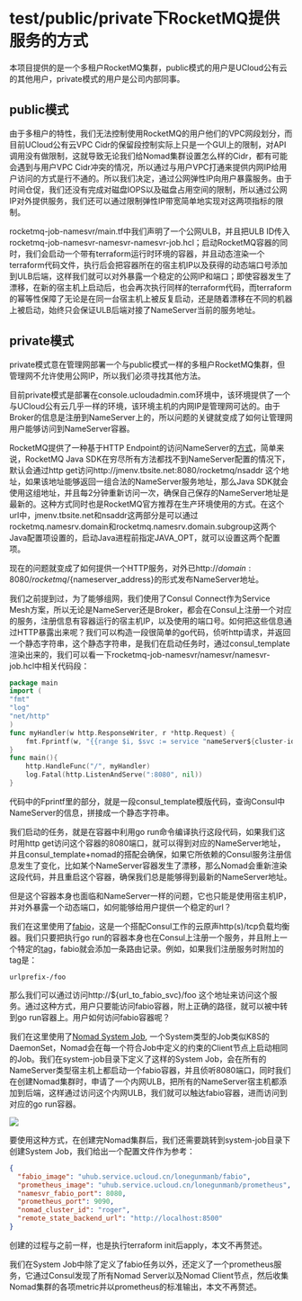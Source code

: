 # test/public/private下RocketMQ提供服务的方式

本项目提供的是一个多租户RocketMQ集群，public模式的用户是UCloud公有云的其他用户，private模式的用户是公司内部同事。

## public模式

由于多租户的特性，我们无法控制使用RocketMQ的用户他们的VPC网段划分，而目前UCloud公有云VPC Cidr的保留段控制实际上只是一个GUI上的限制，对API调用没有做限制，这就导致无论我们给Nomad集群设置怎么样的Cidr，都有可能会遇到与用户VPC Cidr冲突的情况，所以通过与用户VPC打通来提供内网IP给用户访问的方式是行不通的。所以我们决定，通过公网弹性IP向用户暴露服务。由于时间仓促，我们还没有完成对磁盘IOPS以及磁盘占用空间的限制，所以通过公网IP对外提供服务，我们还可以通过限制弹性IP带宽简单地实现对这两项指标的限制。

rocketmq-job-namesvr/main.tf中我们声明了一个公网ULB，并且把ULB ID传入rocketmq-job-namesvr-namesvr-namesvr-job.hcl；启动RocketMQ容器的同时，我们会启动一个带有terraform运行时环境的容器，并且动态渲染一个terraform代码文件，执行后会把容器所在的宿主机IP以及获得的动态端口号添加到ULB后端，这样我们就可以对外暴露一个稳定的公网IP和端口；即使容器发生了漂移，在新的宿主机上启动后，也会再次执行同样的terraform代码，而terraform的幂等性保障了无论是在同一台宿主机上被反复启动，还是随着漂移在不同的机器上被启动，始终只会保证ULB后端对接了NameServer当前的服务地址。

## private模式

private模式意在管理网部署一个与public模式一样的多租户RocketMQ集群，但管理网不允许使用公网IP，所以我们必须寻找其他方法。

目前private模式是部署在console.ucloudadmin.com环境中，该环境提供了一个与UCloud公有云几乎一样的环境，该环境主机的内网IP是管理网可达的。由于Broker的信息是注册到NameServer上的，所以问题的关键就变成了如何让管理网用户能够访问到NameServer容器。

RocketMQ提供了一种基于HTTP Endpoint的访问NameServer的[方式](https://rocketmq.apache.org/docs/best-practice-namesvr/)，简单来说，RocketMQ Java SDK在穷尽所有方法都找不到NameServer配置的情况下，默认会通过http get访问http://jmenv.tbsite.net:8080/rocketmq/nsaddr 这个地址，如果该地址能够返回一组合法的NameServer服务地址，那么Java SDK就会使用这组地址，并且每2分钟重新访问一次，确保自己保存的NameServer地址是最新的。这种方式同时也是RocketMQ官方推荐在生产环境使用的方式。在这个url中，jmenv.tbsite.net和nsaddr这两部分是可以通过rocketmq.namesrv.domain和rocketmq.namesrv.domain.subgroup这两个Java配置项设置的，启动Java进程前指定JAVA_OPT，就可以设置这两个配置项。

现在的问题就变成了如何提供一个HTTP服务，对外已http://${domain}:8080/rocketmq/${nameserver_address}的形式发布NameServer地址。

我们之前提到过，为了能够组网，我们使用了Consul Connect作为Service Mesh方案，所以无论是NameServer还是Broker，都会在Consul上注册一个对应的服务，注册信息有容器运行的宿主机IP，以及使用的端口号。如何把这些信息通过HTTP暴露出来呢？我们可以构造一段很简单的go代码，侦听http请求，并返回一个静态字符串，这个静态字符串，是我们在启动任务时，通过consul_template渲染出来的，我们可以看一下rocketmq-job-namesvr/namesvr/namesvr-job.hcl中相关代码段：
```go
package main
import (
"fmt"
"log"
"net/http"
)
func myHandler(w http.ResponseWriter, r *http.Request) {
	fmt.Fprintf(w, "{{range $i, $svc := service "nameServer${cluster-id}"}}{{if ne $i 0}};{{end}}{{ $svc.Address }}:{{ $svc.Port }}{{end}}")
}
func main(){
	http.HandleFunc("/", myHandler)
	log.Fatal(http.ListenAndServe(":8080", nil))
}
```
代码中的Fprintf里的部分，就是一段consul_template模版代码，查询Consul中NameServer的信息，拼接成一个静态字符串。

我们启动的任务，就是在容器中利用go run命令编译执行这段代码，如果我们这时用http get访问这个容器的8080端口，就可以得到对应的NameServer地址，并且consul_template+nomad的搭配会确保，如果它所依赖的Consul服务注册信息发生了变化，比如某个NameServer容器发生了漂移，那么Nomad会重新渲染这段代码，并且重启这个容器，确保我们总是能够得到最新的NameServer地址。

但是这个容器本身也面临和NameServer一样的问题，它也只能是使用宿主机IP，并对外暴露一个动态端口，如何能够给用户提供一个稳定的url？

我们在这里使用了[fabio](https://github.com/fabiolb/fabio)，这是一个搭配Consul工作的云原声http(s)/tcp负载均衡器。我们只要把执行go run的容器本身也在Consul上注册一个服务，并且附上一个特定的[tag](rocketmq-job-namesvr/namesvr/namesvr-job.hcl#L29)，fabio就会添加一条路由记录。例如，如果我们注册服务时附加的tag是：
```text
urlprefix-/foo
```

那么我们可以通过访问http://${url_to_fabio_svc}/foo 这个地址来访问这个服务。通过这种方式，用户只要能访问fabio容器，附上正确的路径，就可以被中转到go run容器上。用户如何访问fabio容器呢？

我们在这里使用了[Nomad System Job](https://www.nomadproject.io/docs/schedulers.html), 一个System类型的Job类似K8S的DaemonSet，Nomad会在每一个符合Job中定义的约束的Client节点上启动相同的Job。我们在system-job目录下定义了这样的System Job，会在所有的NameServer类型宿主机上都启动一个fabio容器，并且侦听8080端口，同时我们在创建Nomad集群时，申请了一个内网ULB，把所有的NameServer宿主机都添加到后端，这样通过访问这个内网ULB，我们就可以触达fabio容器，进而访问到对应的go run容器。

![](http://hashicorpfile.cn-bj.ufileos.com/fabio.jpg)

要使用这种方式，在创建完Nomad集群后，我们还需要跳转到system-job目录下创建System Job，我们给出一个配置文件作为参考：
```json
{
  "fabio_image": "uhub.service.ucloud.cn/lonegunmanb/fabio",
  "prometheus_image": "uhub.service.ucloud.cn/lonegunmanb/prometheus",
  "namesvr_fabio_port": 8080,
  "prometheus_port": 9090,
  "nomad_cluster_id": "roger",
  "remote_state_backend_url": "http://localhost:8500"
}
```
创建的过程与之前一样，也是执行terraform init后apply，本文不再赘述。

我们在System Job中除了定义了fabio任务以外，还定义了一个prometheus服务，它通过Consul发现了所有Nomad Server以及Nomad Client节点，然后收集Nomad集群的各项metric并以prometheus的标准输出，本文不再赘述。
